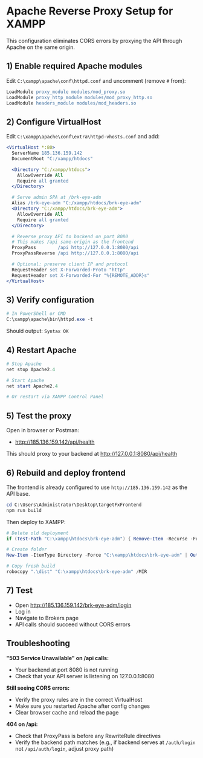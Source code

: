 # Apache Reverse Proxy Setup for XAMPP

This configuration eliminates CORS errors by proxying the API through Apache on the same origin.

## 1) Enable required Apache modules

Edit `C:\xampp\apache\conf\httpd.conf` and uncomment (remove `#` from):

```apache
LoadModule proxy_module modules/mod_proxy.so
LoadModule proxy_http_module modules/mod_proxy_http.so
LoadModule headers_module modules/mod_headers.so
```

## 2) Configure VirtualHost

Edit `C:\xampp\apache\conf\extra\httpd-vhosts.conf` and add:

```apache
<VirtualHost *:80>
  ServerName 185.136.159.142
  DocumentRoot "C:/xampp/htdocs"

  <Directory "C:/xampp/htdocs">
    AllowOverride All
    Require all granted
  </Directory>

  # Serve admin SPA at /brk-eye-adm
  Alias /brk-eye-adm "C:/xampp/htdocs/brk-eye-adm"
  <Directory "C:/xampp/htdocs/brk-eye-adm">
    AllowOverride All
    Require all granted
  </Directory>

  # Reverse proxy API to backend on port 8080
  # This makes /api same-origin as the frontend
  ProxyPass        /api http://127.0.0.1:8080/api
  ProxyPassReverse /api http://127.0.0.1:8080/api

  # Optional: preserve client IP and protocol
  RequestHeader set X-Forwarded-Proto "http"
  RequestHeader set X-Forwarded-For "%{REMOTE_ADDR}s"
</VirtualHost>
```

## 3) Verify configuration

```powershell
# In PowerShell or CMD
C:\xampp\apache\bin\httpd.exe -t
```

Should output: `Syntax OK`

## 4) Restart Apache

```powershell
# Stop Apache
net stop Apache2.4

# Start Apache
net start Apache2.4

# Or restart via XAMPP Control Panel
```

## 5) Test the proxy

Open in browser or Postman:

- http://185.136.159.142/api/health

This should proxy to your backend at http://127.0.0.1:8080/api/health

## 6) Rebuild and deploy frontend

The frontend is already configured to use `http://185.136.159.142` as the API base.

```powershell
cd C:\Users\Administrator\Desktop\targetFxFrontend
npm run build
```

Then deploy to XAMPP:

```powershell
# Delete old deployment
if (Test-Path "C:\xampp\htdocs\brk-eye-adm") { Remove-Item -Recurse -Force "C:\xampp\htdocs\brk-eye-adm" }

# Create folder
New-Item -ItemType Directory -Force "C:\xampp\htdocs\brk-eye-adm" | Out-Null

# Copy fresh build
robocopy ".\dist" "C:\xampp\htdocs\brk-eye-adm" /MIR
```

## 7) Test

- Open http://185.136.159.142/brk-eye-adm/login
- Log in
- Navigate to Brokers page
- API calls should succeed without CORS errors

## Troubleshooting

**"503 Service Unavailable" on /api calls:**
- Your backend at port 8080 is not running
- Check that your API server is listening on 127.0.0.1:8080

**Still seeing CORS errors:**
- Verify the proxy rules are in the correct VirtualHost
- Make sure you restarted Apache after config changes
- Clear browser cache and reload the page

**404 on /api:**
- Check that ProxyPass is before any RewriteRule directives
- Verify the backend path matches (e.g., if backend serves at `/auth/login` not `/api/auth/login`, adjust proxy path)
